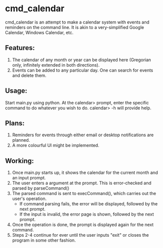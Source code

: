 # cmd_calendar
cmd_calendar is an attempt to make a calendar system with events and reminders on the command line. It is akin to a very-simplified Google Calendar, Windows Calendar, etc.

## Features: 
1. The calendar of any month or year can be displayed here (Gregorian only, infinitely extended in both directions).
2. Events can be added to any particular day. One can search for events and delete them.

## Usage: 
Start main.py using python. At the calendar> prompt, enter the specific command to do whatever you wish to do. calendar> -h will provide help.

## Plans: 
1. Reminders for events through either email or desktop notifications are planned.
2. A more colourful UI might be implemented.

## Working: 
1. Once main.py starts up, it shows the calendar for the current month and an input prompt.
2. The user enters a argument at the prompt. This is error-checked and parsed by parseCommand()
3. The parsed command is sent to execCommand(), which carries out the user's operation.
    * If command parsing fails, the error will be displayed, followed by the next prompt.
    * If the input is invalid, the error page is shown, followed by the next prompt.
4. Once the operation is done, the prompt is displayed again for the next command.
5. Steps 2-4 continue for ever until the user inputs "exit" or closes the program in some other fashion.
